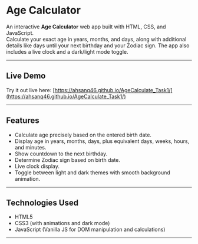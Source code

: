 # Age Calculator

An interactive **Age Calculator** web app built with HTML, CSS, and JavaScript.  
Calculate your exact age in years, months, and days, along with additional details like days until your next birthday and your Zodiac sign. The app also includes a live clock and a dark/light mode toggle.

---

## Live Demo

Try it out live here: [https://ahsanq46.github.io/AgeCalculate_Task1/](https://ahsanq46.github.io/AgeCalculate_Task1/)

---

## Features

- Calculate age precisely based on the entered birth date.
- Display age in years, months, days, plus equivalent days, weeks, hours, and minutes.
- Show countdown to the next birthday.
- Determine Zodiac sign based on birth date.
- Live clock display.
- Toggle between light and dark themes with smooth background animation.

---

## Technologies Used

- HTML5
- CSS3 (with animations and dark mode)
- JavaScript (Vanilla JS for DOM manipulation and calculations)

---

